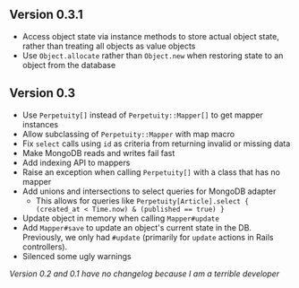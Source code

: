 ## Version 0.3.1

- Access object state via instance methods to store actual object state, rather than treating all objects as value objects
- Use `Object.allocate` rather than `Object.new` when restoring state to an object from the database

## Version 0.3

- Use `Perpetuity[]` instead of `Perpetuity::Mapper[]` to get mapper instances
- Allow subclassing of `Perpetuity::Mapper` with map macro
- Fix `select` calls using `id` as criteria from returning invalid or missing data
- Make MongoDB reads and writes fail fast
- Add indexing API to mappers
- Raise an exception when calling `Perpetuity[]` with a class that has no mapper
- Add unions and intersections to select queries for MongoDB adapter
  - This allows for queries like `Perpetuity[Article].select { (created_at < Time.now) & (published == true) }`
- Update object in memory when calling `Mapper#update`
- Add `Mapper#save` to update an object's current state in the DB. Previously, we only had `#update` (primarily for `update` actions in Rails controllers).
- Silenced some ugly warnings

*Version 0.2 and 0.1 have no changelog because I am a terrible developer*
